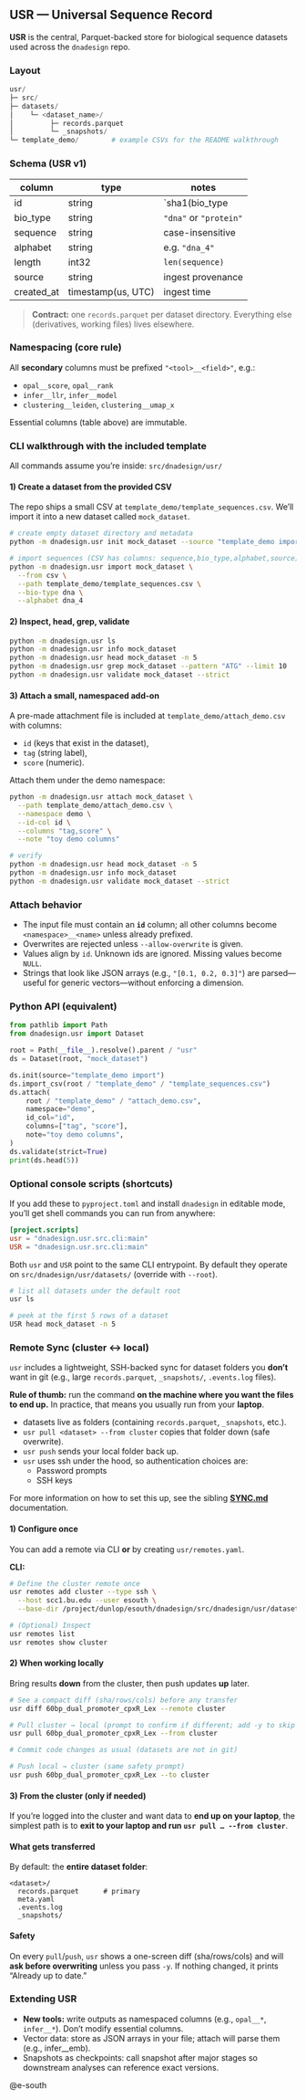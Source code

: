 ## USR — Universal Sequence Record

**USR** is the central, Parquet-backed store for biological sequence datasets used across the `dnadesign` repo.  

### Layout

```python
usr/
├─ src/
├─ datasets/
│    └─ <dataset_name>/
│         ├─ records.parquet
│         └─ _snapshots/
└─ template_demo/        # example CSVs for the README walkthrough
````

### Schema (USR v1)

| column     | type               | notes                                     |
|------------|--------------------|-------------------------------------------|
| id         | string             | `sha1(bio_type|sequence_upper)`           |
| bio_type   | string             | `"dna"` or `"protein"`                    |
| sequence   | string             | case-insensitive                          |
| alphabet   | string             | e.g. `"dna_4"`                            |
| length     | int32              | `len(sequence)`                           |
| source     | string             | ingest provenance                         |
| created_at | timestamp(us, UTC) | ingest time                               |

> **Contract:** one `records.parquet` per dataset directory. Everything else (derivatives, working files) lives elsewhere.

### Namespacing (core rule)

All **secondary** columns must be prefixed `"<tool>__<field>"`, e.g.:

- `opal__score`, `opal__rank`
- `infer__llr`, `infer__model`
- `clustering__leiden`, `clustering__umap_x`

Essential columns (table above) are immutable.

### CLI walkthrough with the included template

All commands assume you’re inside: `src/dnadesign/usr/`

#### 1) Create a dataset from the provided CSV
The repo ships a small CSV at `template_demo/template_sequences.csv`. We’ll import it into a new dataset called `mock_dataset`.

```bash
# create empty dataset directory and metadata
python -m dnadesign.usr init mock_dataset --source "template_demo import"

# import sequences (CSV has columns: sequence,bio_type,alphabet,source)
python -m dnadesign.usr import mock_dataset \
  --from csv \
  --path template_demo/template_sequences.csv \
  --bio-type dna \
  --alphabet dna_4
```

#### 2) Inspect, head, grep, validate

```bash
python -m dnadesign.usr ls
python -m dnadesign.usr info mock_dataset
python -m dnadesign.usr head mock_dataset -n 5
python -m dnadesign.usr grep mock_dataset --pattern "ATG" --limit 10
python -m dnadesign.usr validate mock_dataset --strict
```

#### 3) Attach a small, namespaced add-on

A pre-made attachment file is included at `template_demo/attach_demo.csv` with columns:

- `id` (keys that exist in the dataset),
- `tag` (string label),
- `score` (numeric).

Attach them under the demo namespace:
```bash
python -m dnadesign.usr attach mock_dataset \
  --path template_demo/attach_demo.csv \
  --namespace demo \
  --id-col id \
  --columns "tag,score" \
  --note "toy demo columns"

# verify
python -m dnadesign.usr head mock_dataset -n 5
python -m dnadesign.usr info mock_dataset
python -m dnadesign.usr validate mock_dataset --strict
```

### Attach behavior

* The input file must contain an **`id`** column; all other columns become `<namespace>__<name>` unless already prefixed.
* Overwrites are rejected unless `--allow-overwrite` is given.
* Values align by `id`. Unknown ids are ignored. Missing values become `NULL`.
* Strings that look like JSON arrays (e.g., `"[0.1, 0.2, 0.3]"`) are parsed—useful for generic vectors—without enforcing a dimension.

### Python API (equivalent)

```python
from pathlib import Path
from dnadesign.usr import Dataset

root = Path(__file__).resolve().parent / "usr"
ds = Dataset(root, "mock_dataset")

ds.init(source="template_demo import")
ds.import_csv(root / "template_demo" / "template_sequences.csv")
ds.attach(
    root / "template_demo" / "attach_demo.csv",
    namespace="demo",
    id_col="id",
    columns=["tag", "score"],
    note="toy demo columns",
)
ds.validate(strict=True)
print(ds.head(5))

```

### Optional console scripts (shortcuts)

If you add these to `pyproject.toml` and install `dnadesign` in editable mode, you’ll get shell commands you can run from anywhere:

```toml
[project.scripts]
usr = "dnadesign.usr.src.cli:main"
USR = "dnadesign.usr.src.cli:main"
```

Both `usr` and `USR` point to the same CLI entrypoint. By default they operate on `src/dnadesign/usr/datasets/` (override with `--root`).

```bash
# list all datasets under the default root
usr ls

# peek at the first 5 rows of a dataset
USR head mock_dataset -n 5
```

### Remote Sync (cluster ↔ local)

`usr` includes a lightweight, SSH-backed sync for dataset folders you **don’t** want in git (e.g., large `records.parquet`, `_snapshots/`, `.events.log` files).


**Rule of thumb:** run the command **on the machine where you want the files to end up.** In practice, that means you usually run from your **laptop**.

- datasets live as folders (containing `records.parquet`, `_snapshots`, etc.).
- `usr pull <dataset> --from cluster` copies that folder down (safe overwrite).
- `usr push` sends your local folder back up.
- `usr` uses ssh under the hood, so authentication choices are:
  - Password prompts
  - SSH keys

For more information on how to set this up, see the sibling [**SYNC.md**](SYNC.md) documentation.

#### 1) Configure once

You can add a remote via CLI **or** by creating `usr/remotes.yaml`.

**CLI:**

```bash
# Define the cluster remote once
usr remotes add cluster --type ssh \
  --host scc1.bu.edu --user esouth \
  --base-dir /project/dunlop/esouth/dnadesign/src/dnadesign/usr/datasets

# (Optional) Inspect
usr remotes list
usr remotes show cluster
```

#### 2) When working locally

Bring results **down** from the cluster, then push updates **up** later.

```bash
# See a compact diff (sha/rows/cols) before any transfer
usr diff 60bp_dual_promoter_cpxR_Lex --remote cluster

# Pull cluster → local (prompt to confirm if different; add -y to skip prompt)
usr pull 60bp_dual_promoter_cpxR_Lex --from cluster

# Commit code changes as usual (datasets are not in git)

# Push local → cluster (same safety prompt)
usr push 60bp_dual_promoter_cpxR_Lex --to cluster
```

#### 3) From the **cluster** (only if needed)

If you’re logged into the cluster and want data to **end up on your laptop**, the simplest path is to **exit to your laptop and run `usr pull … --from cluster`**.

#### What gets transferred

By default: the **entire dataset folder**:

```
<dataset>/
  records.parquet      # primary
  meta.yaml
  .events.log
  _snapshots/
```

#### Safety

On every `pull`/`push`, `usr` shows a one-screen diff (sha/rows/cols) and will **ask before overwriting** unless you pass `-y`. If nothing changed, it prints “Already up to date.”







### Extending USR

- **New tools:** write outputs as namespaced columns (e.g., `opal__*`, `infer__*`). Don’t modify essential columns.
- Vector data: store as JSON arrays in your file; attach will parse them (e.g., infer__emb).
- Snapshots as checkpoints: call snapshot after major stages so downstream analyses can reference exact versions.

@e-south